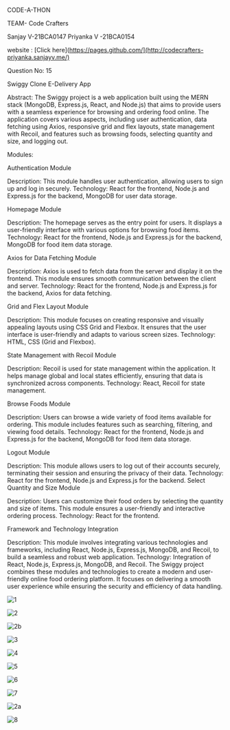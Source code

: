 CODE-A-THON 

TEAM- Code Crafters

Sanjay V-21BCA0147
Priyanka V -21BCA0154

website : [Click here](https://pages.github.com/](http://codecrafters-priyanka.sanjayv.me/)

Question No: 15

Swiggy Clone E-Delivery App

Abstract:
The Swiggy project is a web application built using the MERN stack (MongoDB, Express.js, React, and Node.js) that aims to provide users with a seamless experience for browsing and ordering food online. The application covers various aspects, including user authentication, data fetching using Axios, responsive grid and flex layouts, state management with Recoil, and features such as browsing foods, selecting quantity and size, and logging out.

Modules:

Authentication Module

Description: This module handles user authentication, allowing users to sign up and log in securely.
Technology: React for the frontend, Node.js and Express.js for the backend, MongoDB for user data storage.

Homepage Module

Description: The homepage serves as the entry point for users. It displays a user-friendly interface with various options for browsing food items.
Technology: React for the frontend, Node.js and Express.js for the backend, MongoDB for food item data storage.

Axios for Data Fetching Module

Description: Axios is used to fetch data from the server and display it on the frontend. This module ensures smooth communication between the client and server.
Technology: React for the frontend, Node.js and Express.js for the backend, Axios for data fetching.

Grid and Flex Layout Module

Description: This module focuses on creating responsive and visually appealing layouts using CSS Grid and Flexbox. It ensures that the user interface is user-friendly and adapts to various screen sizes.
Technology: HTML, CSS (Grid and Flexbox).

State Management with Recoil Module

Description: Recoil is used for state management within the application. It helps manage global and local states efficiently, ensuring that data is synchronized across components.
Technology: React, Recoil for state management.

Browse Foods Module

Description: Users can browse a wide variety of food items available for ordering. This module includes features such as searching, filtering, and viewing food details.
Technology: React for the frontend, Node.js and Express.js for the backend, MongoDB for food item data storage.

Logout Module

Description: This module allows users to log out of their accounts securely, terminating their session and ensuring the privacy of their data.
Technology: React for the frontend, Node.js and Express.js for the backend.
Select Quantity and Size Module

Description: Users can customize their food orders by selecting the quantity and size of items. This module ensures a user-friendly and interactive ordering process.
Technology: React for the frontend.

Framework and Technology Integration

Description: This module involves integrating various technologies and frameworks, including React, Node.js, Express.js, MongoDB, and Recoil, to build a seamless and robust web application.
Technology: Integration of React, Node.js, Express.js, MongoDB, and Recoil.
The Swiggy project combines these modules and technologies to create a modern and user-friendly online food ordering platform. It focuses on delivering a smooth user experience while ensuring the security and efficiency of data handling.


![1](https://github.com/Sanjaydotv/CodeCrafters-Priyanka/assets/94473786/b047f43a-be3b-40a4-9f86-5c37205feba1)

![2](https://github.com/Sanjaydotv/CodeCrafters-Priyanka/assets/94473786/754f1c08-901e-43e4-b7ed-bc24c24d85a9)

![2b](https://github.com/Sanjaydotv/CodeCrafters-Priyanka/assets/94473786/ee800013-dacc-46ce-ae33-73c7ea0a1a3c)

![3](https://github.com/Sanjaydotv/CodeCrafters-Priyanka/assets/94473786/a738ebbe-327d-4a7d-8f34-2d957baef1ab)

![4](https://github.com/Sanjaydotv/CodeCrafters-Priyanka/assets/94473786/46890388-36ba-441a-9c22-5d12d197f1bd)

![5](https://github.com/Sanjaydotv/CodeCrafters-Priyanka/assets/94473786/1ddac2b7-9045-494d-af1a-a5dcb3c01015)

![6](https://github.com/Sanjaydotv/CodeCrafters-Priyanka/assets/94473786/858b39dc-de3b-4a03-b388-66e80509f96c)

![7](https://github.com/Sanjaydotv/CodeCrafters-Priyanka/assets/94473786/39430742-4e2a-43fc-ad8e-d5e647ca6d48)

![2a](https://github.com/Sanjaydotv/CodeCrafters-Priyanka/assets/94473786/c1378a1d-060f-45f2-a22d-0ed32b914f66)

![8](https://github.com/Sanjaydotv/CodeCrafters-Priyanka/assets/94473786/143c29bd-a984-4c6d-90a4-b7daeacc27cf)









